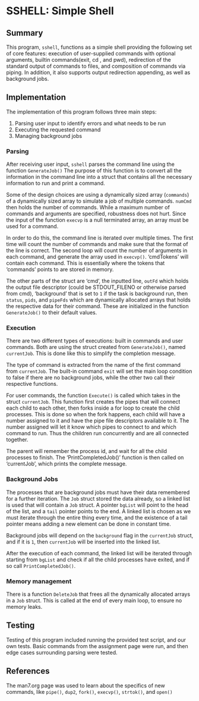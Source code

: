 # SSHELL: Simple Shell

## Summary

This program,  `sshell`, functions as a simple shell providing the following
set of core features: execution of user-supplied commands with optional
arguments, builtin commands(exit, cd , and pwd), redirection of the standard
output of commands to files, and composition of commands via piping. In
addition, it also supports output redirection appending, as well as background
jobs. 

## Implementation

The implementation of this program follows three main steps:
1. Parsing user input to identify errors and what needs to be run
2. Executing the requested command
3. Managing background jobs

### Parsing 

After receiving user input, `sshell` parses the command line using the function
`GenerateJob()` The purpose of this function is to convert all the information
in the command line into a struct that contains all the necessary information
to run and print a command.

Some of the design choices are using a dynamically sized array (`commands`) of
a dynamically sized array to simulate a job of multiple commands. `numCmd` then
holds the number of commands. While a maximum number of commands and arguments
are specified, robustness does not hurt. Since the input of the function
`execvp` is a null terminated array, an array must be used for a command.

In order to do this, the command line is iterated over multiple times. The
first time will count the number of commands and make sure that the format of
the line is correct. The second loop will count the number of arguments in
each command, and generate the array used in `execvp()`. ‘cmdTokens’ will
contain each command. This is essentially where the tokens that ‘commands’
points to are stored in memory.

The other parts of the struct are ‘cmd’, the inputted line, `outFd` which holds
the output file descriptor (could be STDOUT_FILENO or otherwise parsed from
cmd), ‘background’ that is set to `1` if the task is background run, then
`status`, `pids`, and `pipeFds` which are dynamically allocated arrays that
holds the respective data for their command. These are initialized in the
function `GenerateJob()` to their default values.

### Execution

There are two different types of executions: built in commands and user
commands. Both are using the struct created from `GenerateJob()`, named
`currentJob`. This is done like this to simplify the completion message.

The type of command is extracted from the name of the first command from
`currentJob`. The built-in command `exit` will set the main loop condition to
false if there are no background jobs, while the other two call their
respective functions. 

For user commands, the function `Execute()` is called which takes in the struct
`currentJob`. This function first creates the pipes that will connect each
child to each other, then forks inside a for loop to create the child
processes. This is done so when the fork happens, each child will have a number
assigned to it and have the pipe file descriptors available to it. The number
assigned will let it know which pipes to connect to and which command to run.
Thus the children run concurrently and are all connected together.

The parent will remember the process id, and wait for all the child processes
to finish. The ‘PrintCompletedJob()’ function is then called on ‘currentJob’,
which prints the complete message.

### Background Jobs

The processes that are background jobs must have their data remembered for a
further iteration. The `Job` struct stored the data already, so a linked list
is used that will contain a `Job` struct. A pointer `bgList` will point to the
head of the list, and a `tail` pointer points to the end. A linked list is
chosen as we must iterate through the entire thing every time, and the
existence of a tail pointer means adding a new element can be done in constant
time. 

Background jobs will depend on the `background` flag in the `currentJob`
struct, and if it is `1`, then `currentJob` will be inserted into the linked
list. 

After the execution of each command, the linked list will be iterated through
starting from `bgList` and check if all the child processes have exited, and if
so call `PrintCompletedJob()`.

### Memory management

There is a function `DeleteJob` that frees all the dynamically allocated arrays
in a `Job` struct. This is called at the end of every main loop, to ensure no
memory leaks.

## Testing

Testing of this program included running the provided test script, and our own
tests. Basic commands from the assignment page were run, and then edge cases
surrounding parsing were tested.

## References

The man7.org page was used to learn about the specifics of new commands, like
`pipe()`, `dup2`, `fork()`, `execvp()`, `strtok()`, and `open()`
